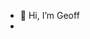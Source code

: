 - 👋 Hi, I’m Geoff 
- 

<!---
blockbuilder97/blockbuilder97 is a ✨ special ✨ repository because its `README.md` (this file) appears on your GitHub profile.
You can click the Preview link to take a look at your changes.
--->
